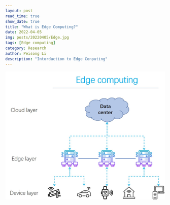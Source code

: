 ```yaml
---
layout: post
read_time: true
show_date: true
title: "What is Edge Computing?"
date: 2022-04-05
img: posts/20220405/Edge.jpg
tags: [Edge computing]
category: Research
author: Peisong Li
description: "Intorduction to Edge Conputing"
---
```


![Edge computing](./assets/img/posts/20220405/Edge.jpg)
